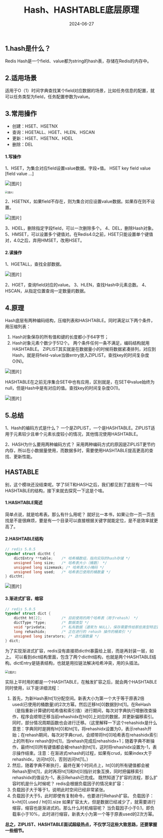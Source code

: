 ﻿---
title: Hash、HASHTABLE底层原理
shortTitle: 4.Hash、HASHTABLE底层原理
category:
  - Redis
tag:
  - Redis
date: 2024-06-27
---

## 1.hash是什么？
Redis Hash是一个field、value都为string的hash表，存储在Redis的内存中。
## 2.适用场景
适用于O（1）时间字典查找某个field对应数据的场景，比如任务信息的配置，就可以任务类型为field，任务配置参数为value。
## 3.常用操作
- 创建：HSET、HSETNX
- 查询：HGETALL、HGET、HLEN、HSCAN
- 更新：HSET、HSETNX、HDEL
- 删除：DEL


#### 1.写操作
1、HSET，为集合对应field设置value数据。字段+值。
HSET key field value [field value ...]

![[图片]](https://cdn.golangcode.cn/images/202501182115584.png)

<img src="https://golang-code.oss-cn-beijing.aliyuncs.com/images/202501071637540.png" alt="[图片]" style="zoom:50%;" />

2、HSETNX，如果field不存在，则为集合对应设置value数据。如果存在则不设置。

![[图片]](https://cdn.golangcode.cn/images/202501182115598.png)

3、HDEL，删除指定字段field，可以一次删除多个。
4、DEL，删除Hash对象。
5、HMSET，可以设置多个键值对。在Redis4.0之前，HSET只能设置单个键值对，4.0之后，弃用HMSET，改用HSET。
#### 2.读操作
1、HGETALL，查找全部数据。

![[图片]](https://cdn.golangcode.cn/images/202501182115000.png)

2、HGET，查询field对应的value。
3、HLEN，查找Hash中元素总数。
4、HSCAN，从指定位置查询一定数量的数据。
## 4.原理
Hash底层有两种编码结构，压缩列表和HASHTABLE。同时满足以下两个条件，用压缩列表：
1. Hash对象保存的所有值和键的长度都小于64字节；
2. Hash对象元素个数少于512个。
两个条件任何一条不满足，编码结构就用HASHTABLE。
ZIPLIST其实就是在数据量小的时候将数据紧凑排列，对应到Hash，就是将field-value当做entry放入ZIPLIST。查找key的时间复杂度O(N)。

![[图片]](https://cdn.golangcode.cn/images/202501182115167.png)

HASHTABLE在之前无序集合SET中也有应用，区别就是，在SET中value始终为null，但是Hash中是有对应的值。查找key的时间复杂度O(1)。

![[图片]](https://cdn.golangcode.cn/images/202501182116420.png)

## 5.总结
1、Hash的编码方式是什么？
一个是ZIPLIST，一个是HASHTABLE。ZIPLIST适用于元素较少且单个元素长度较小的情况，其他情况使用HASHTABLE。

2、HASH为什么要用两种编码方式？
采用两种编码方式的原因是ZIPLIST更节约内存，所以在小数据量使用，而数据多时，需要使用HASHTABLE提高更高的查找、更新性能。

## HASTABLE
别，这个模块还没结束呢。学了SET和HASH之后，我们都见到了底层有一个叫HASHTABLE的结构，接下来就去探究一下这是个啥。

#### 1.HASHTABLE简述
简单点说，就是哈希表。那么有什么用呢？
就好比一本书，如果让你一页一页去找是不是很麻烦，要是有一个目录可以直接根据关键字就能定位，是不是效率就更高了。
#### 2.HASHTABLE结构

```c
// redis 5.0.5
typedef struct dictht {
    dictEntry **table;    /* 哈希桶数组，指向实际的hash存储 */
    unsigned long size;   /* 哈希表大小（桶数） */
    unsigned long sizemask; /* 哈希表大小掩码 */
    unsigned long used;   /* 哈希表已使用的桶数量 */
} dictht;
```

![[图片]](https://cdn.golangcode.cn/images/202501182116967.png)

#### 3.渐进式扩容，缩容

```c
// redis 5.0.5
typedef struct dict {
    dictht ht[2];         /* 目前使用的两个哈希表（用于rehash） */
    dictType *type;       /* 数据类型 */
    void *privdata;       /* 私有数据（通常为 NULL），保存需要传给那些类型特定函数的可选参数*/
    long rehashidx;       /* 正在进行的 rehash 操作的桶索引 */
    unsigned long iterators; /* 迭代器数量 */
} dict;
```

为了实现渐进式扩容，redis没有直接把dictht暴露给上层，而是再封装一层，如上。
可以看到dict结构里面，包含了两个dictht结构，也就是两个HASHTABLE结构。dictEntry是链表结构，也就是用拉链法解决哈希冲突，用的头插法。

<img src="https://cdn.golangcode.cn/images/202501182116108.png" alt="[图片]" style="zoom:67%;" />

实际上平时用的都是一个HASHTABLE，在触发扩容之后，就会两个HASHTABLE同时使用，以下是详细流程：
1. 首先，为新Hash表ht[1]分配空间。新表大小为第一个大于等于原表2倍used(已使用的桶数量)的2次方幂。然后迁移ht[0]数据到ht[1]。在ReHash（是指重新计算键的哈希值和索引值）进行期间，每次对字典执行增删改查操作，程序会顺带迁移当前rehashidx在ht[0]上对应的数据，并更新偏移索引。同时，部分情况周期函数也会进行迁移。（这里解释一下这个rehashidx是什么意思：字典同时是拥有ht[0]和ht[1]，将rehashidx设置为0，表示rehash开始；在rehash期间，每次对字典crud，会顺带将ht[0]哈希表在rehashidx索引上的所有kv rehash到ht[1]，当rehash完成后rehashidx+1；随着字典不断操作，最终ht[0]所有键值都会被rehash到ht[1]，这时将rehashidx设置为-1，表示操作结束。注意：在渐进式rehash的过程，如果有crud，如果index大于rehashidx，访问ht[0]，否则访问ht[1]。）
2. 然后，随着字典不断执行，最终在某个时间点上，ht[0]的所有键值都会被Rehash至ht[1]，此时再将ht[1]和ht[0]指针对象互换，同时把偏移索引rehashidx的值设为-1，表示Rehash已完成。
既然知道了扩容的流程，那么扩容时机是什么时候呢？
redis会根据负载因子的情况来扩容：
1. 负载因子大于等于1，说明此时空间已经非常紧张。
2. 负载因子大于5，此时即使有复制命令，也要进行Rehash扩容。
负载因子：k=ht[0].used / ht[0].size
如果扩容太大，但是数据已经减少了，就需要进行缩容，缩容也是渐进式的。那么什么时机缩容呢？
当负载因子小于0.1，即负载率小于10%，此时进行缩容，新表大小为第一个等于原表used的2次方幂。

**总之，ZIPLIST、HASHTABLE面试超级热点，不仅学习这些大致思路，还要掌握一些细节。**
